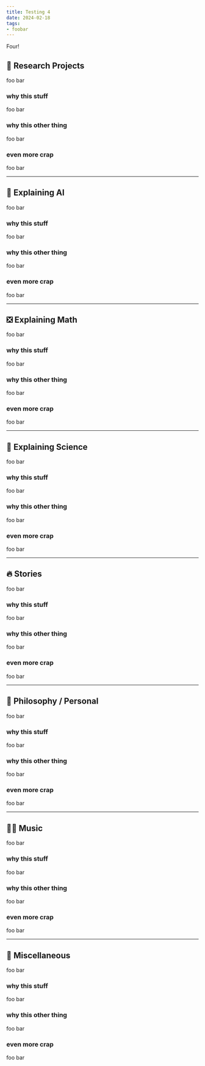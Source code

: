 ```yaml
---
title: Testing 4
date: 2024-02-18
tags:
- foobar
---
```


Four!

## 🤔 Research Projects

foo bar

### why this stuff

foo bar

### why this other thing

foo bar

### even more crap

foo bar

---

## 🤖 Explaining AI

foo bar

### why this stuff

foo bar

### why this other thing

foo bar

### even more crap

foo bar

---

## ❎ Explaining Math

foo bar

### why this stuff

foo bar

### why this other thing

foo bar

### even more crap

foo bar

---

## 💖 Explaining Science

foo bar

### why this stuff

foo bar

### why this other thing

foo bar

### even more crap

foo bar

---

## 🔥 Stories

foo bar

### why this stuff

foo bar

### why this other thing

foo bar

### even more crap

foo bar

---

## 💭 Philosophy / Personal

foo bar

### why this stuff

foo bar

### why this other thing

foo bar

### even more crap

foo bar

---

## 👩‍🎤 Music

foo bar

### why this stuff

foo bar

### why this other thing

foo bar

### even more crap

foo bar

---

## 💩 Miscellaneous

foo bar

### why this stuff

foo bar

### why this other thing

foo bar

### even more crap

foo bar